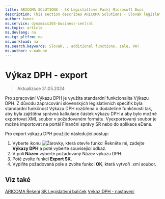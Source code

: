 ```yaml
---
title: ARICOMA SOLUTIONS - SK Legistaltive Pack| Microsoft Docs
description: This section describes ARICOMA Solutions - Slovak legislation
author: kunes
ms.service: dynamics365-business-central
ms.topic: article
ms.devlang: na
ms.tgt_pltfrm: na
ms.workload: na
ms.search.keywords: Slovak, , additional functions, sale, VAT
ms.author: v-makune
---
```

# Výkaz DPH - export

> Aktualizace 31.05.2024

Pro zpracování Výkazu DPH je využita standardní funkcionalita Výkazu DPH. Z důvodu zapracování slovenských legislativních specifik byla standardní funkčnost Výkazu DPH rozšířena o dodatečné funkčnosti tak, aby byla zajištěna správná kalkulace částek výkazu DPH a aby bylo možné exportovat XML soubor v požadovaném formátu. Vyexportovaný soubor je možné importovat na portál Finanční správy SR nebo do aplikace eDane.

Pro export výkazu DPH použijte následující postup:

1. Vyberte ikonu ![Žárovky, která otevře funkci Řekněte mi](media/ui-search/search_small.png "Řekněte mi, co chcete dělat"), zadejte **Výkazy DPH** a poté vyberte související odkaz.
2. V poli **Název** vyberte požadovaný Název výkazu DPH.
3. Poté zvolte funkci **Export SK**.
4. Vyplňte požadovaná pole a zvolte funkci **OK**, která vytvoří .xml soubor.

## Viz také

[ARICOMA Řešení](solutions.md)
[SK Legislativní balíček](sk-legislative-pack.md)
[Výkaz DPH - nastavení](sk-vat-statement-setup.md)
